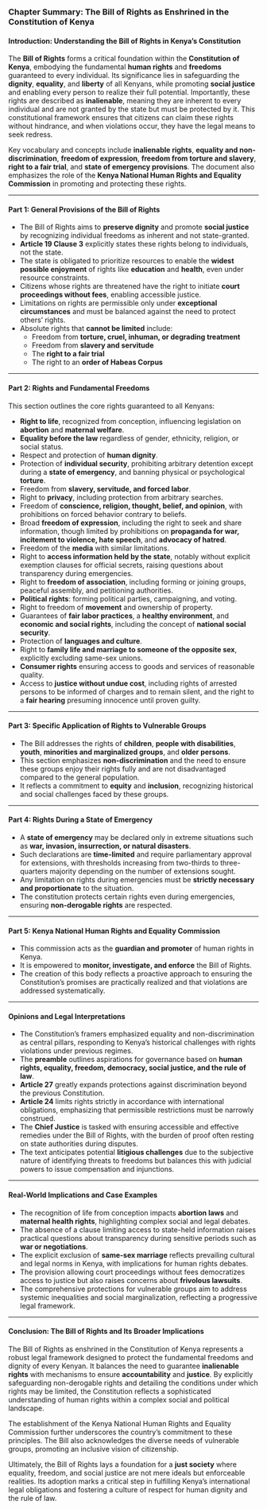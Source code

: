 ### Chapter Summary: The Bill of Rights as Enshrined in the Constitution of Kenya

#### Introduction: Understanding the Bill of Rights in Kenya’s Constitution

The **Bill of Rights** forms a critical foundation within the **Constitution of Kenya**, embodying the fundamental **human rights** and **freedoms** guaranteed to every individual. Its significance lies in safeguarding the **dignity**, **equality**, and **liberty** of all Kenyans, while promoting **social justice** and enabling every person to realize their full potential. Importantly, these rights are described as **inalienable**, meaning they are inherent to every individual and are not granted by the state but must be protected by it. This constitutional framework ensures that citizens can claim these rights without hindrance, and when violations occur, they have the legal means to seek redress.

Key vocabulary and concepts include **inalienable rights**, **equality and non-discrimination**, **freedom of expression**, **freedom from torture and slavery**, **right to a fair trial**, and **state of emergency provisions**. The document also emphasizes the role of the **Kenya National Human Rights and Equality Commission** in promoting and protecting these rights.

---

#### Part 1: General Provisions of the Bill of Rights

- The Bill of Rights aims to **preserve dignity** and promote **social justice** by recognizing individual freedoms as inherent and not state-granted.
- **Article 19 Clause 3** explicitly states these rights belong to individuals, not the state.
- The state is obligated to prioritize resources to enable the **widest possible enjoyment** of rights like **education** and **health**, even under resource constraints.
- Citizens whose rights are threatened have the right to initiate **court proceedings without fees**, enabling accessible justice.
- Limitations on rights are permissible only under **exceptional circumstances** and must be balanced against the need to protect others’ rights.
- Absolute rights that **cannot be limited** include:
  - Freedom from **torture, cruel, inhuman, or degrading treatment**
  - Freedom from **slavery and servitude**
  - The **right to a fair trial**
  - The right to an **order of Habeas Corpus**

---

#### Part 2: Rights and Fundamental Freedoms

This section outlines the core rights guaranteed to all Kenyans:

- **Right to life**, recognized from conception, influencing legislation on **abortion** and **maternal welfare**.
- **Equality before the law** regardless of gender, ethnicity, religion, or social status.
- Respect and protection of **human dignity**.
- Protection of **individual security**, prohibiting arbitrary detention except during a **state of emergency**, and banning physical or psychological **torture**.
- Freedom from **slavery, servitude, and forced labor**.
- Right to **privacy**, including protection from arbitrary searches.
- Freedom of **conscience, religion, thought, belief, and opinion**, with prohibitions on forced behavior contrary to beliefs.
- Broad **freedom of expression**, including the right to seek and share information, though limited by prohibitions on **propaganda for war, incitement to violence, hate speech**, and **advocacy of hatred**.
- Freedom of the **media** with similar limitations.
- Right to **access information held by the state**, notably without explicit exemption clauses for official secrets, raising questions about transparency during emergencies.
- Right to **freedom of association**, including forming or joining groups, peaceful assembly, and petitioning authorities.
- **Political rights**: forming political parties, campaigning, and voting.
- Right to freedom of **movement** and ownership of property.
- Guarantees of **fair labor practices**, a **healthy environment**, and **economic and social rights**, including the concept of **national social security**.
- Protection of **languages and culture**.
- Right to **family life and marriage to someone of the opposite sex**, explicitly excluding same-sex unions.
- **Consumer rights** ensuring access to goods and services of reasonable quality.
- Access to **justice without undue cost**, including rights of arrested persons to be informed of charges and to remain silent, and the right to a **fair hearing** presuming innocence until proven guilty.

---

#### Part 3: Specific Application of Rights to Vulnerable Groups

- The Bill addresses the rights of **children**, **people with disabilities**, **youth**, **minorities and marginalized groups**, and **older persons**.
- This section emphasizes **non-discrimination** and the need to ensure these groups enjoy their rights fully and are not disadvantaged compared to the general population.
- It reflects a commitment to **equity** and **inclusion**, recognizing historical and social challenges faced by these groups.

---

#### Part 4: Rights During a State of Emergency

- A **state of emergency** may be declared only in extreme situations such as **war, invasion, insurrection, or natural disasters**.
- Such declarations are **time-limited** and require parliamentary approval for extensions, with thresholds increasing from two-thirds to three-quarters majority depending on the number of extensions sought.
- Any limitation on rights during emergencies must be **strictly necessary and proportionate** to the situation.
- The constitution protects certain rights even during emergencies, ensuring **non-derogable rights** are respected.

---

#### Part 5: Kenya National Human Rights and Equality Commission

- This commission acts as the **guardian and promoter** of human rights in Kenya.
- It is empowered to **monitor, investigate, and enforce** the Bill of Rights.
- The creation of this body reflects a proactive approach to ensuring the Constitution’s promises are practically realized and that violations are addressed systematically.

---

#### Opinions and Legal Interpretations

- The Constitution’s framers emphasized equality and non-discrimination as central pillars, responding to Kenya’s historical challenges with rights violations under previous regimes.
- The **preamble** outlines aspirations for governance based on **human rights, equality, freedom, democracy, social justice, and the rule of law**.
- **Article 27** greatly expands protections against discrimination beyond the previous Constitution.
- **Article 24** limits rights strictly in accordance with international obligations, emphasizing that permissible restrictions must be narrowly construed.
- The **Chief Justice** is tasked with ensuring accessible and effective remedies under the Bill of Rights, with the burden of proof often resting on state authorities during disputes.
- The text anticipates potential **litigious challenges** due to the subjective nature of identifying threats to freedoms but balances this with judicial powers to issue compensation and injunctions.

---

#### Real-World Implications and Case Examples

- The recognition of life from conception impacts **abortion laws** and **maternal health rights**, highlighting complex social and legal debates.
- The absence of a clause limiting access to state-held information raises practical questions about transparency during sensitive periods such as **war or negotiations**.
- The explicit exclusion of **same-sex marriage** reflects prevailing cultural and legal norms in Kenya, with implications for human rights debates.
- The provision allowing court proceedings without fees democratizes access to justice but also raises concerns about **frivolous lawsuits**.
- The comprehensive protections for vulnerable groups aim to address systemic inequalities and social marginalization, reflecting a progressive legal framework.

---

#### Conclusion: The Bill of Rights and Its Broader Implications

The Bill of Rights as enshrined in the Constitution of Kenya represents a robust legal framework designed to protect the fundamental freedoms and dignity of every Kenyan. It balances the need to guarantee **inalienable rights** with mechanisms to ensure **accountability** and **justice**. By explicitly safeguarding non-derogable rights and detailing the conditions under which rights may be limited, the Constitution reflects a sophisticated understanding of human rights within a complex social and political landscape.

The establishment of the Kenya National Human Rights and Equality Commission further underscores the country’s commitment to these principles. The Bill also acknowledges the diverse needs of vulnerable groups, promoting an inclusive vision of citizenship.

Ultimately, the Bill of Rights lays a foundation for a **just society** where equality, freedom, and social justice are not mere ideals but enforceable realities. Its adoption marks a critical step in fulfilling Kenya’s international legal obligations and fostering a culture of respect for human dignity and the rule of law.